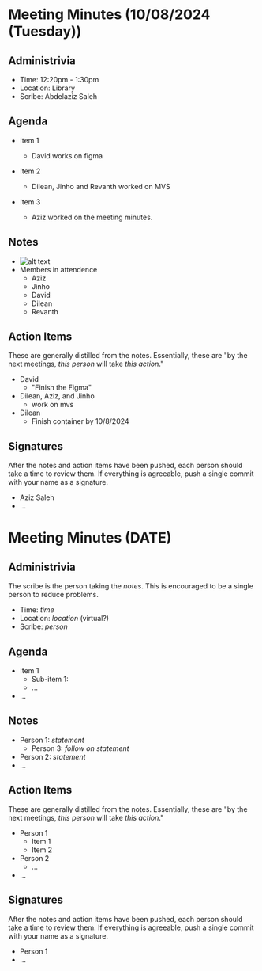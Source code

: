 # Meeting Minutes (10/08/2024 (Tuesday))

## Administrivia
* Time: 12:20pm - 1:30pm
* Location: Library 
* Scribe: Abdelaziz Saleh

## Agenda
* Item 1
  * David works on figma 


* Item 2
    * Dilean, Jinho and Revanth worked on MVS

* Item 3
    * Aziz worked on the meeting minutes.

## Notes
* ![alt text](image.png)
* Members in attendence
    * Aziz
    * Jinho
    * David
    * Dilean 
    * Revanth

## Action Items
These are generally distilled from the notes. Essentially, these are "by the next meetings, _this person_ will take _this action_."
* David 
  * "Finish the Figma"
* Dilean, Aziz, and Jinho 
  * work on mvs 
* Dilean 
  * Finish container by 10/8/2024

## Signatures
After the notes and action items have been pushed, each person should take a time to review them. If everything is agreeable, push a single commit with your name as a signature. 
* Aziz Saleh
* ...

# Meeting Minutes (DATE)

## Administrivia
The scribe is the person taking the _notes_. This is encouraged to be a single person to reduce problems.
* Time: _time_
* Location: _location_ (virtual?)
* Scribe: _person_

## Agenda
* Item 1
  * Sub-item 1:
  * ...
* ...

## Notes
* Person 1: _statement_
  * Person 3: _follow on statement_
* Person 2: _statement_
* ...

## Action Items
These are generally distilled from the notes. Essentially, these are "by the next meetings, _this person_ will take _this action_."
* Person 1
  * Item 1
  * Item 2
* Person 2
  * ...
* ...

## Signatures
After the notes and action items have been pushed, each person should take a time to review them. If everything is agreeable, push a single commit with your name as a signature. 
* Person 1
* ...